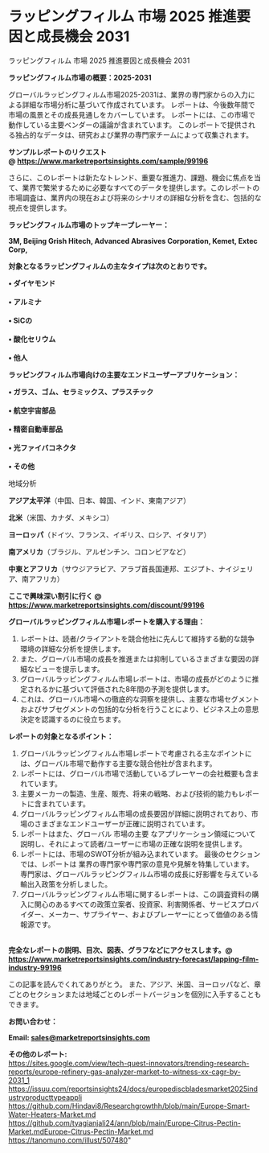 # ラッピングフィルム 市場 2025 推進要因と成長機会 2031
 ラッピングフィルム 市場 2025 推進要因と成長機会 2031

<strong><b>ラッピングフィルム市場の概要：2025-2031</b></strong>

グローバルラッピングフィルム市場2025-2031は、業界の専門家からの入力による詳細な市場分析に基づいて作成されています。 レポートは、今後数年間で市場の風景とその成長見通しをカバーしています。 レポートには、この市場で動作している主要ベンダーの議論が含まれています。 このレポートで提供される独占的なデータは、研究および業界の専門家チームによって収集されます。

<strong>サンプルレポートのリクエスト @ <a href=https://www.marketreportsinsights.com/sample/99196>https://www.marketreportsinsights.com/sample/99196</a></strong>

さらに、このレポートは新たなトレンド、重要な推進力、課題、機会に焦点を当て、業界で繁栄するために必要なすべてのデータを提供します。このレポートの市場調査は、業界内の現在および将来のシナリオの詳細な分析を含む、包括的な視点を提供します。

<strong>ラッピングフィルム市場のトップキープレーヤー：</strong>

<strong>3M, Beijing Grish Hitech, Advanced Abrasives Corporation, Kemet, Extec Corp,</strong>

<strong><b>対象となるラッピングフィルムの主なタイプは次のとおりです。</b></strong>

<strong>• ダイヤモンド<br><br>• アルミナ<br><br>•  SiCの<br><br>• 酸化セリウム<br><br>• 他人</strong>

<strong><b>ラッピングフィルム市場向けの主要なエンドユーザーアプリケーション：</b></strong>

<strong>• ガラス、ゴム、セラミックス、プラスチック<br><br>• 航空宇宙部品<br><br>• 精密自動車部品<br><br>• 光ファイバコネクタ<br><br>• その他</strong>

 地域分析

<strong><b>アジア太平洋</b></strong>（中国、日本、韓国、インド、東南アジア）

<strong><b>北米</b></strong>（米国、カナダ、メキシコ）

<strong><b>ヨーロッパ</b></strong>（ドイツ、フランス、イギリス、ロシア、イタリア）

<strong><b>南アメリカ</b></strong>（ブラジル、アルゼンチン、コロンビアなど）

<strong><b>中東とアフリカ</b></strong>（サウジアラビア、アラブ首長国連邦、エジプト、ナイジェリア、南アフリカ）

<strong>ここで興味深い割引に行く @ <a href=https://www.marketreportsinsights.com/discount/99196>https://www.marketreportsinsights.com/discount/99196</a></strong>

<strong><b>グローバルラッピングフィルム市場レポートを購入する理由：</b></strong>
<ol>
  <li>レポートは、読者/クライアントを競合他社に先んじて維持する動的な競争環境の詳細な分析を提供します。</li>
  <li>また、グローバル市場の成長を推進または抑制しているさまざまな要因の詳細なビューを提示します。</li>
  <li>グローバルラッピングフィルム市場レポートは、市場の成長がどのように推定されるかに基づいて評価された8年間の予測を提供します。</li>
  <li>これは、グローバル市場への徹底的な洞察を提供し、主要な市場セグメントおよびサブセグメントの包括的な分析を行うことにより、ビジネス上の意思決定を認識するのに役立ちます。</li>
</ol>
<strong><b>レポートの対象となるポイント：</b></strong>
<ol>
  <li>グローバルラッピングフィルム市場レポートで考慮される主なポイントには、グローバル市場で動作する主要な競合他社が含まれます。</li>
  <li>レポートには、グローバル市場で活動しているプレーヤーの会社概要も含まれています。</li>
  <li>主要メーカーの製造、生産、販売、将来の戦略、および技術的能力もレポートに含まれています。</li>
  <li>グローバルラッピングフィルム市場の成長要因が詳細に説明されており、市場のさまざまなエンドユーザーが正確に説明されています。</li>
  <li>レポートはまた、グローバル 市場の主要 なアプリケーション領域について説明し、それによって読者/ユーザーに市場の正確な説明を提供します。</li>
  <li>レポートには、市場のSWOT分析が組み込まれています。 最後のセクションでは、レポートは 業界の専門家や専門家の意見や見解を特集しています。 専門家は、グローバルラッピングフィルム市場の成長に好影響を与えている輸出入政策を分析しました。</li>
  <li>グローバルラッピングフィルム市場に関するレポートは、この調査資料の購入に関心のあるすべての政策立案者、投資家、利害関係者、サービスプロバイダー、メーカー、サプライヤー、およびプレーヤーにとって価値のある情報源です。</li>
</ol><br>
<strong>完全なレポートの説明、目次、図表、グラフなどにアクセスします。@ <a href=https://www.marketreportsinsights.com/industry-forecast/lapping-film-industry-99196>https://www.marketreportsinsights.com/industry-forecast/lapping-film-industry-99196</a></strong>

この記事を読んでくれてありがとう。 また、アジア、米国、ヨーロッパなど、章ごとのセクションまたは地域ごとのレポートバージョンを個別に入手することもできます。

<strong><b>お問い合わせ：</b></strong>

<strong>Email: </strong><a href=mailto:sales@marketreportsinsights.com><strong>sales@marketreportsinsights.com</strong></a>

<strong>その他のレポート:</strong>
<br>
<a href=https://sites.google.com/view/tech-quest-innovators/trending-research-reports/europe-refinery-gas-analyzer-market-to-witness-xx-cagr-by-2031_1>https://sites.google.com/view/tech-quest-innovators/trending-research-reports/europe-refinery-gas-analyzer-market-to-witness-xx-cagr-by-2031_1</a>
<br>
<a href=https://issuu.com/reportsinsights24/docs/europediscbladesmarket2025industryproducttypeappli>https://issuu.com/reportsinsights24/docs/europediscbladesmarket2025industryproducttypeappli</a>
<br>
<a href=https://github.com/Hindavi8/Researchgrowthh/blob/main/Europe-Smart-Water-Heaters-Market.md>https://github.com/Hindavi8/Researchgrowthh/blob/main/Europe-Smart-Water-Heaters-Market.md</a>
<br>
<a href=https://github.com/tyagianjali24/ann/blob/main/Europe-Citrus-Pectin-Market.mdEurope-Citrus-Pectin-Market.md>https://github.com/tyagianjali24/ann/blob/main/Europe-Citrus-Pectin-Market.mdEurope-Citrus-Pectin-Market.md</a>
<br>
<a href=https://tanomuno.com/illust/507480>https://tanomuno.com/illust/507480</a>"

